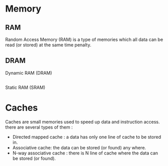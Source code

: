 # Memory

## RAM
Random Access Memory (RAM) is a type of memories which all data can be read (or stored) at the same time penalty.  
## DRAM
Dynamic RAM (DRAM)

##
Static RAM (SRAM)

# Caches

Caches are small memories used to speed up data and instruction access. there are several types of them : 

- Directed mapped cache : a data has only one line of cache to be stored in.
- Associative cache: the data can be stored (or found) any where.
- N-way associative cache : there is N line of cache where the data can be stored (or found).